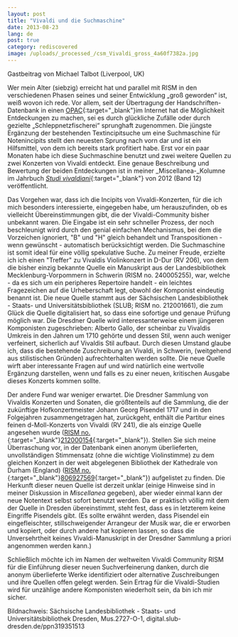 ```yaml
---
layout: post
title: "Vivaldi und die Suchmaschine"
date: 2013-08-23
lang: de
post: true
category: rediscovered
image: /uploads/_processed_/csm_Vivaldi_gross_4a60f7382a.jpg
---
```



Gastbeitrag von Michael Talbot (Liverpool, UK)

Wer mein Alter (siebzig) erreicht hat und parallel mit RISM in den verschiedenen Phasen seines und seiner Entwicklung „groß geworden“ ist, weiß wovon ich rede. Vor allem, seit der Übertragung der Handschriften-Datenbank in einen [OPAC](http://opac.rism.info/){:target="_blank"}im Internet hat die Möglichkeit Entdeckungen zu machen, sei es durch glückliche Zufälle oder durch gezielte „Schleppnetzfischerei“ sprunghaft zugenommen. Die jüngste Ergänzung der bestehenden Textincipitsuche um eine Suchmaschine für Notenincipits stellt den neuesten Sprung nach vorn dar und ist ein Hilfsmittel, von dem ich bereits stark profitiert habe. Erst vor ein paar Monaten habe ich diese Suchmaschine benutzt und zwei weitere Quellen zu zwei Konzerten von Vivaldi entdeckt. Eine genaue Beschreibung und Bewertung der beiden Entdeckungen ist in meiner _Miscellanea-_Kolumne im Jahrbuch [_Studi vivaldiani_](http://www.cini.it/publications/studi-vivaldiani-rivista-annuale-dellistituto-italiano-antonio-vivaldi){:target="_blank"} von 2012 (Band 12) veröffentlicht.



Das Vorgehen war, dass ich die Incipits von Vivaldi-Konzerten, für die ich mich besonders interessierte, eingegeben habe, um herauszufinden, ob es vielleicht Übereinstimmungen gibt, die der Vivaldi-Community bisher unbekannt waren. Die Eingabe ist ein sehr schneller Prozess, der noch beschleunigt wird durch den genial einfachen Mechanismus, bei dem die Vorzeichen ignoriert, "B" und "H" gleich behandelt und Transpositionen - wenn gewünscht - automatisch berücksichtigt werden. Die Suchmaschine ist somit ideal für eine völlig spekulative Suche. Zu meiner Freude, erzielte ich ich einen "Treffer" zu Vivaldis Violinkonzert in D-Dur (RV 206), von dem die bisher einzig bekannte Quelle ein Manuskript aus der Landesbibliothek Mecklenburg-Vorpommern in Schwerin (RISM no. 240005255), war, welche - da es sich um ein peripheres Repertoire handelt - ein leichtes Fragezeichen auf die Urheberschaft legt, obwohl der Komponist eindeutig benannt ist. Die neue Quelle stammt aus der Sächsischen Landesbibliothek - Staats- und Universitätsbibliothek (SLUB; RISM no. 212001661), die zum Glück die Quelle digitalisiert hat, so dass eine sofortige und genaue Prüfung möglich war. Die Dresdner Quelle wird interessanterweise einem jüngeren Komponisten zugeschrieben: Alberto Gallo, der scheinbar zu Vivaldis Umkreis in den Jahren um 1710 gehörte und dessen Stil, wenn auch weniger verfeinert, sicherlich auf Vivaldis Stil aufbaut. Durch diesen Umstand glaube ich, dass die bestehende Zuschreibung an Vivaldi, in Schwerin, (weitgehend aus stilistischen Gründen) aufrechterhalten werden sollte. Die neue Quelle wirft aber interessante Fragen auf und wird natürlich eine wertvolle Ergänzung darstellen, wenn und falls es zu einer neuen, kritischen Ausgabe dieses Konzerts kommen sollte.

Der andere Fund war weniger erwartet. Die Dresdner Sammlung von Vivaldis Konzerten und Sonaten, die größtenteils auf die Sammlung, die der zukünftige Hofkonzertmeister Johann Georg Pisendel 1717 und in den Folgejahren zusammengetragen hat, zurückgeht, enthält die Partitur eines feinen d-Moll-Konzerts von Vivaldi (RV 241), die als einzige Quelle angesehen wurde ([RISM no.](http://opac.rism.info/search?documentid=212000154){:target="_blank"}[212000154](http://opac.rism.info/search?documentid=212000154){:target="_blank"}). Stellen Sie sich meine Überraschung vor, in der Datenbank einen anonym überlieferten, unvollständigen Stimmensatz (ohne die wichtige Violinstimme) zu dem gleichen Konzert in der weit abgelegenen Bibliothek der Kathedrale von Durham (England) ([RISM no.](http://opac.rism.info/search?documentid=806927569){:target="_blank"}[806927569](http://opac.rism.info/search?documentid=806927569){:target="_blank"}) aufgelistet zu finden. Die Herkunft dieser neuen Quelle ist derzeit unklar (einige Hinweise sind in meiner Diskussion in _Miscellanea_ gegeben), aber wieder einmal kann der neue Notentext selbst sofort benutzt werden. Da er praktisch völlig mit dem der Quelle in Dresden übereinstimmt, steht fest, dass es in letzterem keine Eingriffe Pisendels gibt. (Es sollte erwähnt werden, dass Pisendel ein eingefleischter, stillschweigender Arrangeur der Musik war, die er erworben und kopiert, oder durch andere hat kopieren lassen, so dass die Unversehrtheit keines Vivaldi-Manuskript in der Dresdner Sammlung a priori angenommen werden kann.)



Schließlich möchte ich im Namen der weltweiten Vivaldi Community RISM für die Einführung dieser neuen Suchverfeinerung danken, durch die anonym überlieferte Werke identifiziert oder alternative Zuschreibungen und ihre Quellen offen gelegt werden. Sein Ertrag für die Vivaldi-Studien wird für unzählige andere Komponisten wiederholt sein, da bin ich mir sicher.



Bildnachweis: Sächsische Landesbibliothek - Staats- und Universitätsbibliothek Dresden, Mus.2727-O-1, digital.slub-dresden.de/ppn319351513